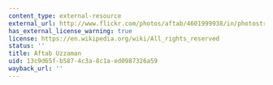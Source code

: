 ```yaml
---
content_type: external-resource
external_url: http://www.flickr.com/photos/aftab/4601999938/in/photostream/
has_external_license_warning: true
license: https://en.wikipedia.org/wiki/All_rights_reserved
status: ''
title: Aftab Uzzaman
uid: 13c9d65f-b587-4c3a-8c1a-ed0987326a59
wayback_url: ''
---
```

